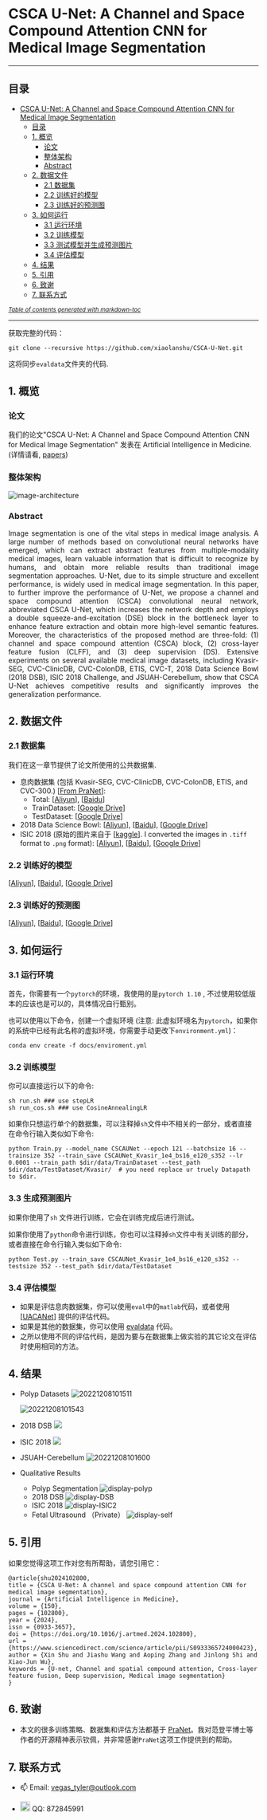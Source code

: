 # CSCA U-Net: A Channel and Space Compound Attention CNN for Medical Image Segmentation

----

## 目录
- [CSCA U-Net: A Channel and Space Compound Attention CNN for Medical Image Segmentation](#csca-u-net--a-channel-and-space-compound-attention-cnn-for-medical-image-segmentation)
  * [目录](#目录)
  * [1. 概览](#1-概览)
    + [论文](#论文)
    + [整体架构](#整体架构)
    + [Abstract](#abstract)
  * [2. 数据文件](#2-数据文件)
    + [2.1 数据集](#21-数据集)
    + [2.2 训练好的模型](#22-训练好的模型)
    + [2.3 训练好的预测图](#23-训练好的预测图)
  * [3. 如何运行](#3-如何运行)
    + [3.1 运行环境](#31-运行环境)
    + [3.2 训练模型](#32-训练模型)
    + [3.3 测试模型并生成预测图片](#33-测试模型并生成预测图片)
    + [3.4 评估模型](#34-评估模型)
  * [4. 结果](#4-结果)
  * [5. 引用](#5-引用])
  * [6. 致谢](#6-致谢)
  * [7. 联系方式](#7-联系方式)

<small><i><a href='http://ecotrust-canada.github.io/markdown-toc/'>Table of contents generated with markdown-toc</a></i></small>

---

获取完整的代码：
```shell
git clone --recursive https://github.com/xiaolanshu/CSCA-U-Net.git
```
这将同步`evaldata`文件夹的代码.

## 1. 概览

### 论文

我们的论文"CSCA U-Net: A Channel and Space Compound Attention CNN for Medical Image Segmentation" 发表在 Artificial Intelligence in Medicine.(详情请看, [papers](https://www.sciencedirect.com/science/article/abs/pii/S0933365724000423))

### 整体架构

![image-architecture](pics/architecture.png)

### Abstract

<p align = "justify"> 
Image segmentation is one of the vital steps in medical image analysis. A large number of methods based on convolutional neural networks have emerged, which can extract abstract features from multiple-modality medical images, learn valuable information that is difficult to recognize by humans, and obtain more reliable results than traditional image segmentation approaches. U-Net, due to its simple structure and excellent performance, is widely used in medical image segmentation. In this paper, to further improve the performance of U-Net, we propose a channel and space compound attention (CSCA) convolutional neural network, abbreviated CSCA U-Net, which increases the network depth and employs a double squeeze-and-excitation (DSE) block in the bottleneck layer to enhance feature extraction and obtain more high-level semantic features. Moreover, the characteristics of the proposed method are three-fold: (1) channel and space compound attention (CSCA) block, (2) cross-layer feature fusion (CLFF), and (3) deep supervision (DS). Extensive experiments on several available medical image datasets, including Kvasir-SEG, CVC-ClinicDB, CVC-ColonDB, ETIS, CVC-T, 2018 Data Science Bowl (2018 DSB), ISIC 2018 Challenge, and JSUAH-Cerebellum, show that CSCA U-Net achieves competitive results and significantly improves the generalization performance.
</p>

## 2. 数据文件

### 2.1 数据集

我们在这一章节提供了论文所使用的公共数据集.

- 息肉数据集 (包括 Kvasir-SEG, CVC-ClinicDB, CVC-ColonDB, ETIS, and CVC-300.) \[[From PraNet](https://github.com/DengPingFan/PraNet)\]:
  - Total: \[[Aliyun](http://storage.adagopro.shop/Aliyun/CSCAUNet/Datasets/Polyp%205%20Datasets.zip)\], \[[Baidu]( https://pan.baidu.com/s/1q5I2e2bbwXdW4evJdCAUpg?pwd=1111)\]
  - TrainDataset: \[[Google Drive](https://drive.google.com/file/d/1lODorfB33jbd-im-qrtUgWnZXxB94F55/view?usp=sharing)\] 
  - TestDataset: \[[Google Drive](https://drive.google.com/file/d/1lODorfB33jbd-im-qrtUgWnZXxB94F55/view?usp=sharing)\]
- 2018 Data Science Bowl: \[[Aliyun](http://storage.adagopro.shop/Aliyun/CSCAUNet/Datasets/bowl.zip)\], \[[Baidu](https://pan.baidu.com/s/1JUzWDQydjj83GbniRgstOQ?pwd=1111)\], \[[Google Drive](https://drive.google.com/file/d/1IWoWItLWvj1r2SbJWfBQTyPI0AngEwbb/view?usp=share_link)\]
- ISIC 2018 (原始的图片来自于 [[kaggle](https://www.kaggle.com/datasets/pengyizhou/isic2018segmentation/download?datasetVersionNumber=1)\]. I converted the images in `.tiff` format to `.png` format): \[[Aliyun](http://storage.adagopro.shop/Aliyun/CSCAUNet/Datasets/ISIC2018.zip)\], \[[Baidu](https://pan.baidu.com/s/1utewXZ8Rs-X5FbTtzOy7DQ?pwd=1111)\], \[[Google Drive](https://drive.google.com/file/d/1qSNXHtV526yLLVyayOsA3bSA9LSSPBrQ/view?usp=share_link)\]

###  2.2 训练好的模型

\[[Aliyun](http://storage.adagopro.shop/Aliyun/CSCAUNet/snapshots.zip)\], \[[Baidu](https://pan.baidu.com/s/15QcH5fBU4uU0w-X3xu24cw?pwd=1111)\], \[[Google Drive](https://drive.google.com/drive/folders/1GvMXm5fehYbMFfC1mV0wHy0rHk_35JUP?usp=share_link)\]

### 2.3 训练好的预测图

\[[Aliyun](http://storage.adagopro.shop/Aliyun/CSCAUNet/Predict_map.zip)\], \[[Baidu](https://pan.baidu.com/s/1KmCXEPkAx5x1QhEx-Utypg?pwd=1111)\], \[[Google Drive](https://drive.google.com/drive/folders/1VA6J9k5XdkanpkMh4IuXe6wg0OS0lUxq?usp=sharing)\]

## 3. 如何运行

### 3.1 运行环境

首先，你需要有一个`pytorch`的环境，我使用的是`pytorch 1.10` , 不过使用较低版本的应该也是可以的，具体情况自行甄别。

也可以使用以下命令，创建一个虚拟环境 (注意: 此虚拟环境名为`pytorch`，如果你的系统中已经有此名称的虚拟环境，你需要手动更改下`environment.yml`)：

```shell
conda env create -f docs/enviroment.yml
```

### 3.2 训练模型

你可以直接运行以下的命令:

```shell
sh run.sh ### use stepLR
sh run_cos.sh ### use CosineAnnealingLR 
```

如果你只想运行单个的数据集，可以注释掉`sh`文件中不相关的一部分，或者直接在命令行输入类似如下命令:

```shell
python Train.py --model_name CSCAUNet --epoch 121 --batchsize 16 --trainsize 352 --train_save CSCAUNet_Kvasir_1e4_bs16_e120_s352 --lr 0.0001 --train_path $dir/data/TrainDataset --test_path $dir/data/TestDataset/Kvasir/  # you need replace ur truely Datapath to $dir.
```

### 3.3 生成预测图片

如果你使用了`sh` 文件进行训练，它会在训练完成后进行测试。

如果你使用了`python`命令进行训练，你也可以注释掉`sh`文件中有关训练的部分，或者直接在命令行输入类似如下命令:

```shell
python Test.py --train_save CSCAUNet_Kvasir_1e4_bs16_e120_s352 --testsize 352 --test_path $dir/data/TestDataset
```

### 3.4 评估模型

- 如果是评估息肉数据集，你可以使用`eval`中的`matlab`代码，或者使用 \[[UACANet](https://github.com/plemeri/UACANet)\] 提供的评估代码。
- 如果是其他的数据集，你可以使用 [evaldata](https://github.com/z872845991/evaldata/) 代码。
- 之所以使用不同的评估代码，是因为要与在数据集上做实验的其它论文在评估时使用相同的方法。

## 4. 结果

- Polyp Datasets
  ![20221208101511](pics/table-polyp.png)

  ![20221208101543](pics/table-polyp2.png)

- 2018 DSB
  ![](pics/table-dsb.png)

- ISIC 2018
  ![](pics/table-isic2018.png)

- JSUAH-Cerebellum 
  ![20221208101600](pics/table-jsuah.png)

- Qualitative Results
  
  - Polyp Segmentation 
  ![display-polyp](pics/display-polyp.png)
  - 2018 DSB
  ![display-DSB](pics/display-DSB.png)
  - ISIC 2018
  ![display-ISIC2](docs/pics/display-ISIC2.png)
  - Fetal Ultrasound （Private） 
  ![display-self](pics/display-self.png)
  
## 5. 引用

如果您觉得这项工作对您有所帮助，请您引用它：
```
@article{shu2024102800,
title = {CSCA U-Net: A channel and space compound attention CNN for medical image segmentation},
journal = {Artificial Intelligence in Medicine},
volume = {150},
pages = {102800},
year = {2024},
issn = {0933-3657},
doi = {https://doi.org/10.1016/j.artmed.2024.102800},
url = {https://www.sciencedirect.com/science/article/pii/S0933365724000423},
author = {Xin Shu and Jiashu Wang and Aoping Zhang and Jinlong Shi and Xiao-Jun Wu},
keywords = {U-net, Channel and spatial compound attention, Cross-layer feature fusion, Deep supervision, Medical image segmentation}
}
```


## 6. 致谢

- 本文的很多训练策略、数据集和评估方法都基于 [PraNet](https://github.com/DengPingFan/PraNet)。我对范登平博士等作者的开源精神表示钦佩，并非常感谢`PraNet`这项工作提供到的帮助。

## 7. 联系方式

- 📫 Email: vegas_tyler@outlook.com

- <img src="https://picture-for-upload.oss-cn-beijing.aliyuncs.com/img/qq.svg" width="20" height="20"> QQ: 872845991
